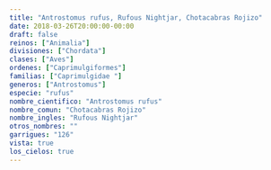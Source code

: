 ```yaml
---
title: "Antrostomus rufus, Rufous Nightjar, Chotacabras Rojizo"
date: 2018-03-26T20:00:00-00:00
draft: false
reinos: ["Animalia"]
divisiones: ["Chordata"]
clases: ["Aves"]
ordenes: ["Caprimulgiformes"]
familias: ["Caprimulgidae "]
generos: ["Antrostomus"]
especie: "rufus"
nombre_cientifico: "Antrostomus rufus"
nombre_comun: "Chotacabras Rojizo"
nombre_ingles: "Rufous Nightjar"
otros_nombres: ""
garrigues: "126"
vista: true
los_cielos: true
---
```

